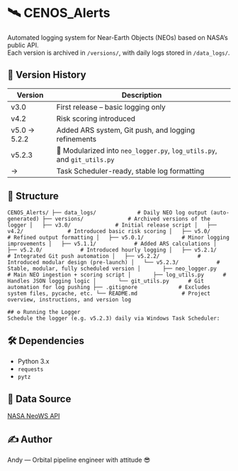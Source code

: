# 🛰️ CENOS_Alerts

Automated logging system for Near-Earth Objects (NEOs) based on NASA’s public API.  
Each version is archived in `/versions/`, with daily logs stored in `/data_logs/`.

## 📌 Version History
| Version | Description |
|---------|-------------|
| v3.0    | First release – basic logging only |
| v4.2    | Risk scoring introduced |
| v5.0 → 5.2.2 | Added ARS system, Git push, and logging refinements |
| v5.2.3  | 🚀 Modularized into `neo_logger.py`, `log_utils.py`, and `git_utils.py` |
| →       | Task Scheduler-ready, stable log formatting |

## 📁 Structure
```
CENOS_Alerts/ ├── data_logs/             # Daily NEO log output (auto-generated) ├── versions/              # Archived versions of the logger │   ├── v3.0/              # Initial release script │   ├── v4.2/              # Introduced basic risk scoring │   ├── v5.0/              # Refined output formatting │   ├── v5.0.1/            # Minor logging improvements │   ├── v5.1.1/            # Added ARS calculations │   ├── v5.2.0/            # Introduced hourly logging │   ├── v5.2.1/            # Integrated Git push automation │   ├── v5.2.2/            # Introduced modular design (pre-launch) │   └── v5.2.3/            # Stable, modular, fully scheduled version │       ├── neo_logger.py     # Main NEO ingestion + scoring script │       ├── log_utils.py      # Handles JSON logging logic │       └── git_utils.py      # Git automation for log pushing ├── .gitignore             # Excludes system files, pycache, etc. └── README.md              # Project overview, instructions, and version log

## ⚙️ Running the Logger
Schedule the logger (e.g. v5.2.3) daily via Windows Task Scheduler:
```

## 🛠️ Dependencies
- Python 3.x
- `requests`
- `pytz`

## 📡 Data Source
[NASA NeoWS API](https://api.nasa.gov/)

## ✍️ Author
Andy — Orbital pipeline engineer with attitude 😎